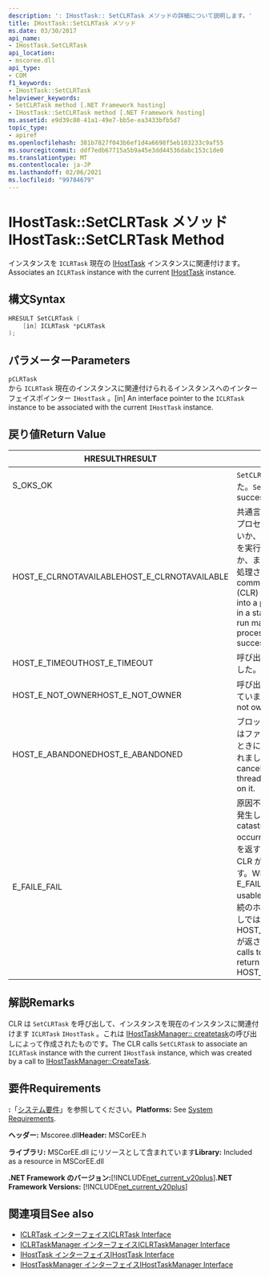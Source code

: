 ```yaml
---
description: ': IHostTask:: SetCLRTask メソッドの詳細について説明します。'
title: IHostTask::SetCLRTask メソッド
ms.date: 03/30/2017
api_name:
- IHostTask.SetCLRTask
api_location:
- mscoree.dll
api_type:
- COM
f1_keywords:
- IHostTask::SetCLRTask
helpviewer_keywords:
- SetCLRTask method [.NET Framework hosting]
- IHostTask::SetCLRTask method [.NET Framework hosting]
ms.assetid: e9d39c80-41a1-49e7-bb5e-ea3433bfb5d7
topic_type:
- apiref
ms.openlocfilehash: 381b7827f043b6ef1d4a6698f5eb103233c9af55
ms.sourcegitcommit: ddf7edb67715a5b9a45e3dd44536dabc153c1de0
ms.translationtype: MT
ms.contentlocale: ja-JP
ms.lasthandoff: 02/06/2021
ms.locfileid: "99784679"
---
```

# <a name="ihosttasksetclrtask-method"></a><span data-ttu-id="362bd-103">IHostTask::SetCLRTask メソッド</span><span class="sxs-lookup"><span data-stu-id="362bd-103">IHostTask::SetCLRTask Method</span></span>

<span data-ttu-id="362bd-104">インスタンスを `ICLRTask` 現在の [IHostTask](ihosttask-interface.md) インスタンスに関連付けます。</span><span class="sxs-lookup"><span data-stu-id="362bd-104">Associates an `ICLRTask` instance with the current [IHostTask](ihosttask-interface.md) instance.</span></span>  
  
## <a name="syntax"></a><span data-ttu-id="362bd-105">構文</span><span class="sxs-lookup"><span data-stu-id="362bd-105">Syntax</span></span>  
  
```cpp  
HRESULT SetCLRTask (  
    [in] ICLRTask *pCLRTask  
);  
```  
  
## <a name="parameters"></a><span data-ttu-id="362bd-106">パラメーター</span><span class="sxs-lookup"><span data-stu-id="362bd-106">Parameters</span></span>  

 `pCLRTask`  
 <span data-ttu-id="362bd-107">から `ICLRTask` 現在のインスタンスに関連付けられるインスタンスへのインターフェイスポインター `IHostTask` 。</span><span class="sxs-lookup"><span data-stu-id="362bd-107">[in] An interface pointer to the `ICLRTask` instance to be associated with the current `IHostTask` instance.</span></span>  
  
## <a name="return-value"></a><span data-ttu-id="362bd-108">戻り値</span><span class="sxs-lookup"><span data-stu-id="362bd-108">Return Value</span></span>  
  
|<span data-ttu-id="362bd-109">HRESULT</span><span class="sxs-lookup"><span data-stu-id="362bd-109">HRESULT</span></span>|<span data-ttu-id="362bd-110">説明</span><span class="sxs-lookup"><span data-stu-id="362bd-110">Description</span></span>|  
|-------------|-----------------|  
|<span data-ttu-id="362bd-111">S_OK</span><span class="sxs-lookup"><span data-stu-id="362bd-111">S_OK</span></span>|<span data-ttu-id="362bd-112">`SetCLRTask` 正常に返されました。</span><span class="sxs-lookup"><span data-stu-id="362bd-112">`SetCLRTask` returned successfully.</span></span>|  
|<span data-ttu-id="362bd-113">HOST_E_CLRNOTAVAILABLE</span><span class="sxs-lookup"><span data-stu-id="362bd-113">HOST_E_CLRNOTAVAILABLE</span></span>|<span data-ttu-id="362bd-114">共通言語ランタイム (CLR) がプロセスに読み込まれていないか、CLR がマネージコードを実行できない状態であるか、または呼び出しが正常に処理されていません。</span><span class="sxs-lookup"><span data-stu-id="362bd-114">The common language runtime (CLR) has not been loaded into a process, or the CLR is in a state in which it cannot run managed code or process the call successfully.</span></span>|  
|<span data-ttu-id="362bd-115">HOST_E_TIMEOUT</span><span class="sxs-lookup"><span data-stu-id="362bd-115">HOST_E_TIMEOUT</span></span>|<span data-ttu-id="362bd-116">呼び出しがタイムアウトしました。</span><span class="sxs-lookup"><span data-stu-id="362bd-116">The call timed out.</span></span>|  
|<span data-ttu-id="362bd-117">HOST_E_NOT_OWNER</span><span class="sxs-lookup"><span data-stu-id="362bd-117">HOST_E_NOT_OWNER</span></span>|<span data-ttu-id="362bd-118">呼び出し元がロックを所有していません。</span><span class="sxs-lookup"><span data-stu-id="362bd-118">The caller does not own the lock.</span></span>|  
|<span data-ttu-id="362bd-119">HOST_E_ABANDONED</span><span class="sxs-lookup"><span data-stu-id="362bd-119">HOST_E_ABANDONED</span></span>|<span data-ttu-id="362bd-120">ブロックされたスレッドまたはファイバーが待機しているときに、イベントが取り消されました。</span><span class="sxs-lookup"><span data-stu-id="362bd-120">An event was canceled while a blocked thread or fiber was waiting on it.</span></span>|  
|<span data-ttu-id="362bd-121">E_FAIL</span><span class="sxs-lookup"><span data-stu-id="362bd-121">E_FAIL</span></span>|<span data-ttu-id="362bd-122">原因不明の致命的なエラーが発生しました。</span><span class="sxs-lookup"><span data-stu-id="362bd-122">An unknown catastrophic failure occurred.</span></span> <span data-ttu-id="362bd-123">メソッドが E_FAIL を返すと、そのプロセス内で CLR が使用できなくなります。</span><span class="sxs-lookup"><span data-stu-id="362bd-123">When a method returns E_FAIL, the CLR is no longer usable within the process.</span></span> <span data-ttu-id="362bd-124">後続のホストメソッドの呼び出しでは HOST_E_CLRNOTAVAILABLE が返されます。</span><span class="sxs-lookup"><span data-stu-id="362bd-124">Subsequent calls to hosting methods return HOST_E_CLRNOTAVAILABLE.</span></span>|  
  
## <a name="remarks"></a><span data-ttu-id="362bd-125">解説</span><span class="sxs-lookup"><span data-stu-id="362bd-125">Remarks</span></span>  

 <span data-ttu-id="362bd-126">CLR は `SetCLRTask` を呼び出して、インスタンスを現在のインスタンスに関連付けます `ICLRTask` `IHostTask` 。これは [IHostTaskManager:: createtask](ihosttaskmanager-createtask-method.md)の呼び出しによって作成されたものです。</span><span class="sxs-lookup"><span data-stu-id="362bd-126">The CLR calls `SetCLRTask` to associate an `ICLRTask` instance with the current `IHostTask` instance, which was created by a call to [IHostTaskManager::CreateTask](ihosttaskmanager-createtask-method.md).</span></span>  
  
## <a name="requirements"></a><span data-ttu-id="362bd-127">要件</span><span class="sxs-lookup"><span data-stu-id="362bd-127">Requirements</span></span>  

 <span data-ttu-id="362bd-128">**:**「[システム要件](../../get-started/system-requirements.md)」を参照してください。</span><span class="sxs-lookup"><span data-stu-id="362bd-128">**Platforms:** See [System Requirements](../../get-started/system-requirements.md).</span></span>  
  
 <span data-ttu-id="362bd-129">**ヘッダー:** Mscoree.dll</span><span class="sxs-lookup"><span data-stu-id="362bd-129">**Header:** MSCorEE.h</span></span>  
  
 <span data-ttu-id="362bd-130">**ライブラリ:** MSCorEE.dll にリソースとして含まれています</span><span class="sxs-lookup"><span data-stu-id="362bd-130">**Library:** Included as a resource in MSCorEE.dll</span></span>  
  
 <span data-ttu-id="362bd-131">**.NET Framework のバージョン:**[!INCLUDE[net_current_v20plus](../../../../includes/net-current-v20plus-md.md)]</span><span class="sxs-lookup"><span data-stu-id="362bd-131">**.NET Framework Versions:** [!INCLUDE[net_current_v20plus](../../../../includes/net-current-v20plus-md.md)]</span></span>  
  
## <a name="see-also"></a><span data-ttu-id="362bd-132">関連項目</span><span class="sxs-lookup"><span data-stu-id="362bd-132">See also</span></span>

- [<span data-ttu-id="362bd-133">ICLRTask インターフェイス</span><span class="sxs-lookup"><span data-stu-id="362bd-133">ICLRTask Interface</span></span>](iclrtask-interface.md)
- [<span data-ttu-id="362bd-134">ICLRTaskManager インターフェイス</span><span class="sxs-lookup"><span data-stu-id="362bd-134">ICLRTaskManager Interface</span></span>](iclrtaskmanager-interface.md)
- [<span data-ttu-id="362bd-135">IHostTask インターフェイス</span><span class="sxs-lookup"><span data-stu-id="362bd-135">IHostTask Interface</span></span>](ihosttask-interface.md)
- [<span data-ttu-id="362bd-136">IHostTaskManager インターフェイス</span><span class="sxs-lookup"><span data-stu-id="362bd-136">IHostTaskManager Interface</span></span>](ihosttaskmanager-interface.md)
